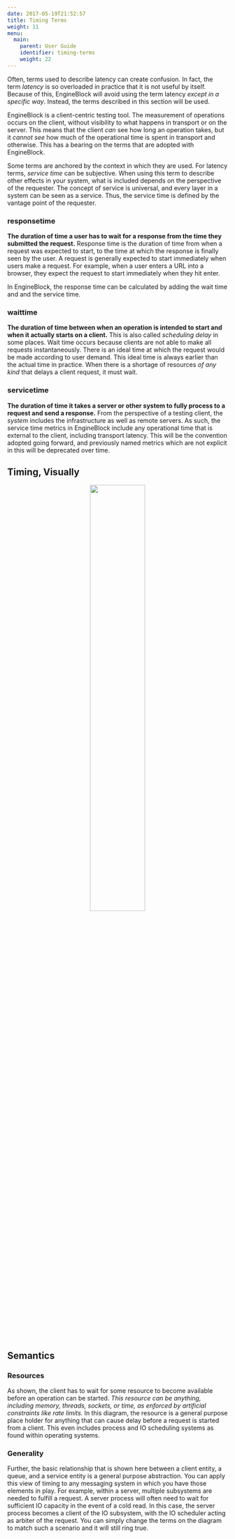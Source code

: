 ```yaml
---
date: 2017-05-19T21:52:57
title: Timing Terms
weight: 11
menu:
  main:
    parent: User Guide
    identifier: timing-terms
    weight: 22
---
```


Often, terms used to describe latency can create confusion. In fact, the term 
_latency_ is so overloaded in practice that it is not useful by itself.
Because of this, EngineBlock will avoid using the term latency _except in a
specific way_. Instead, the terms described in this section will be used.

EngineBlock is a client-centric testing tool. The measurement of operations occurs on 
the client, without visibility to what happens in transport or on the server. This 
means that the client *can* see how long an operation takes, but it *cannot see* how 
much of the operational time is spent in transport and otherwise. This has a bearing on
the terms that are adopted with EngineBlock.

Some terms are anchored by the context in which they are used. For latency terms, 
*service time* can be subjective. When using this term to describe other effects in your 
system, what is included depends on the perspective of the requester. The concept of 
service is universal, and every layer in a system can be seen as a service. Thus, the 
service time is defined by the vantage point of the requester.

### responsetime

**The duration of time a user has to wait for a response from the time they submitted the request.**
Response time is the duration of time from when a request was expected to start, to the time at 
which the response is finally seen by the user. A request is generally expected to start immediately
when users make a request. For example, when a user enters a URL into a browser, they expect the request
to start immediately when they hit enter. 

In EngineBlock, the response time can be calculated by adding the wait time and and the service time.

### waittime
 
**The duration of time between when an operation is intended to start and when it actually 
starts on a client.** This is also called *scheduling delay* in some places. Wait
time occurs because clients are not able to make all requests instantaneously.
There is an ideal time at which the request would be made according to user
demand. This ideal time is always earlier than the actual time in practice.
When there is a shortage of resources *of any kind* that delays a client request,
it must wait.

### servicetime

**The duration of time it takes a server or other system to fully process to a request and 
send a response.** From the perspective of a testing client, the _system_ includes the
infrastructure as well as remote servers. As such, the service time metrics in EngineBlock
include any operational time that is external to the client, including transport latency.
This will be the convention adopted going forward, and previously named metrics which are 
not explicit in this will be deprecated over time.

## Timing, Visually

<div align="middle"><img src="/diagrams/eb_latency_terms.svg" width="50%"></img></div>

## Semantics 

### Resources

As shown, the client has to wait for some resource to become available before
an operation can be started. *This resource can be anything, including memory,
threads, sockets, or time, as enforced by artificial constraints like rate 
limits.* In this diagram, the resource is a general purpose place holder 
for anything that can cause delay before a request is started from a client.
This even includes process and IO scheduling systems as found within operating
systems.

### Generality
 
Further, the basic relationship that is shown here between a client entity, a 
queue, and a service entity is a general purpose abstraction. 
You can apply this view of timing to any messaging system in which you 
have those elements in play. For example, within a server, multiple subsystems 
are needed to fulfill a request. A server process will often need to wait for
sufficient IO capacity in the event of a cold read. In this case, the server
process becomes a client of the IO subsystem, with the IO scheduler acting
as arbiter of the request. You can simply change the terms on the diagram
to match such a scenario and it will still ring true.
